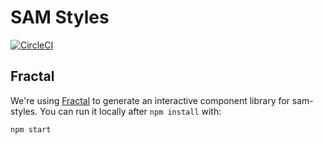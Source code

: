 # SAM Styles

[![CircleCI](https://circleci.com/gh/GSA/sam-styles.svg?style=shield)](https://circleci.com/gh/GSA/sam-styles)

## Fractal

We're using [Fractal](http://fractal.build) to generate an interactive component library for sam-styles. You can run it locally after `npm install` with:

```sh
npm start
```